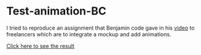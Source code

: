 # Test-animation-BC
I tried to reproduce an assignment that Benjamin code gave in his [video](youtu.be/h938m4Otq3o) to freelancers which are to integrate a mockup and add animations.

[Click here to see the result](https://royor-3.github.io/animation-BC/)
